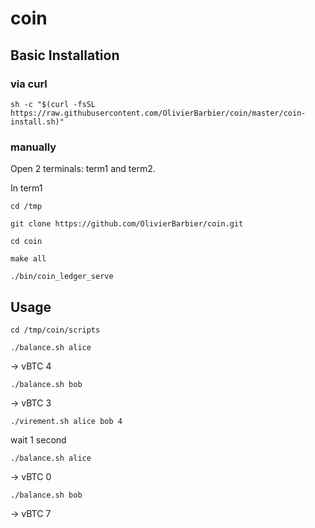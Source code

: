 # coin

## Basic Installation

### via curl

```shell
sh -c "$(curl -fsSL https://raw.githubusercontent.com/OlivierBarbier/coin/master/coin-install.sh)"
```

### manually 
Open 2 terminals: term1 and term2.

In term1

`cd /tmp`

`git clone https://github.com/OlivierBarbier/coin.git`

`cd coin`

`make all`

`./bin/coin_ledger_serve`

## Usage

`cd /tmp/coin/scripts`

`./balance.sh alice`

-> vBTC 4

`./balance.sh bob`

-> vBTC 3

`./virement.sh alice bob 4`

wait 1 second

`./balance.sh alice`

-> vBTC 0

`./balance.sh bob`

-> vBTC 7
